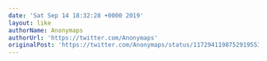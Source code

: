 ```yaml
---
date: 'Sat Sep 14 18:32:28 +0000 2019'
layout: like
authorName: Anonymaps
authorUrl: 'https://twitter.com/Anonymaps'
originalPost: 'https://twitter.com/Anonymaps/status/1172941198752919553'
---
```

